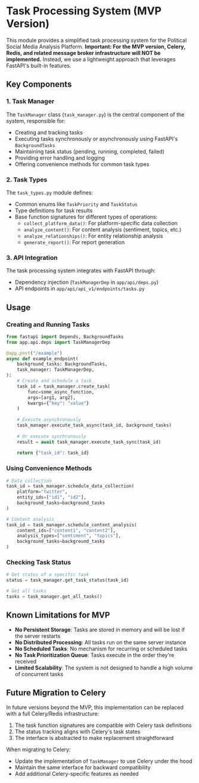 # Task Processing System (MVP Version)

This module provides a simplified task processing system for the Political Social Media Analysis Platform. **Important: For the MVP version, Celery, Redis, and related message broker infrastructure will NOT be implemented.** Instead, we use a lightweight approach that leverages FastAPI's built-in features.

## Key Components

### 1. Task Manager

The `TaskManager` class (`task_manager.py`) is the central component of the system, responsible for:

- Creating and tracking tasks
- Executing tasks synchronously or asynchronously using FastAPI's `BackgroundTasks`
- Maintaining task status (pending, running, completed, failed)
- Providing error handling and logging
- Offering convenience methods for common task types

### 2. Task Types

The `task_types.py` module defines:

- Common enums like `TaskPriority` and `TaskStatus`
- Type definitions for task results
- Base function signatures for different types of operations:
  - `collect_platform_data()`: For platform-specific data collection
  - `analyze_content()`: For content analysis (sentiment, topics, etc.)
  - `analyze_relationships()`: For entity relationship analysis
  - `generate_report()`: For report generation

### 3. API Integration

The task processing system integrates with FastAPI through:

- Dependency injection (`TaskManagerDep` in `app/api/deps.py`)
- API endpoints in `app/api/api_v1/endpoints/tasks.py` 

## Usage

### Creating and Running Tasks

```python
from fastapi import Depends, BackgroundTasks
from app.api.deps import TaskManagerDep

@app.post("/example")
async def example_endpoint(
    background_tasks: BackgroundTasks,
    task_manager: TaskManagerDep,
):
    # Create and schedule a task
    task_id = task_manager.create_task(
        func=some_async_function,
        args=[arg1, arg2],
        kwargs={"key": "value"}
    )
    
    # Execute asynchronously
    task_manager.execute_task_async(task_id, background_tasks)
    
    # Or execute synchronously
    result = await task_manager.execute_task_sync(task_id)
    
    return {"task_id": task_id}
```

### Using Convenience Methods

```python
# Data collection
task_id = task_manager.schedule_data_collection(
    platform="twitter",
    entity_ids=["id1", "id2"],
    background_tasks=background_tasks
)

# Content analysis
task_id = task_manager.schedule_content_analysis(
    content_ids=["content1", "content2"],
    analysis_types=["sentiment", "topics"],
    background_tasks=background_tasks
)
```

### Checking Task Status

```python
# Get status of a specific task
status = task_manager.get_task_status(task_id)

# Get all tasks
tasks = task_manager.get_all_tasks()
```

## Known Limitations for MVP

- **No Persistent Storage**: Tasks are stored in memory and will be lost if the server restarts
- **No Distributed Processing**: All tasks run on the same server instance
- **No Scheduled Tasks**: No mechanism for recurring or scheduled tasks
- **No Task Prioritization Queue**: Tasks execute in the order they're received
- **Limited Scalability**: The system is not designed to handle a high volume of concurrent tasks

## Future Migration to Celery

In future versions beyond the MVP, this implementation can be replaced with a full Celery/Redis infrastructure:

1. The task function signatures are compatible with Celery task definitions
2. The status tracking aligns with Celery's task states
3. The interface is abstracted to make replacement straightforward

When migrating to Celery:
- Update the implementation of `TaskManager` to use Celery under the hood
- Maintain the same interface for backward compatibility
- Add additional Celery-specific features as needed 